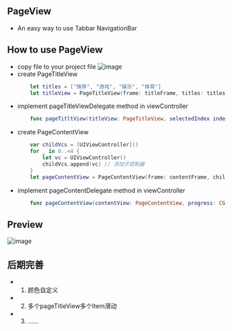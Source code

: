 ## PageView
  - An easy way to use Tabbar NavigationBar
  
## How to use PageView
  - copy file to your project file
  ![image]()
  - create PageTitleView
    ```swift
        let titles = ["推荐", "游戏", "娱乐", "体育"]
        let titleView = PageTitleView(frame: titleFrame, titles: titles)
    ```
  - implement pageTitleViewDelegate method in viewController
    ```swift
        func pageTitltView(titleView: PageTitleView, selectedIndex index: Int)
    ```
  - create PageContentView
    ```swift
        var childVcs = [UIViewController]()
        for _ in 0..<4 {
            let vc = UIViewController()
            childVcs.append(vc) // 添加子控制器
        }
        let pageContentView = PageContentView(frame: contentFrame, childVcs: childVcs, parentViewController: self)
    ```
  - implement pageContentDelegate method in viewController
    ```swift
        func pageContentView(contentView: PageContentView, progress: CGFloat, sourceIndex: Int, targetIndex: Int)
    ```
  
## Preview
  ![image](https://github.com/coderLL/PageView/blob/master/Run.gif)
  
## 后期完善
  - 1. 颜色自定义
  - 2. 多个pageTitleView多个Item滑动
  - 3. ......

